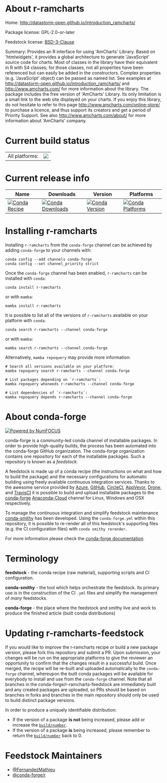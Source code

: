 About r-ramcharts
=================

Home: http://datastorm-open.github.io/introduction_ramcharts/

Package license: GPL-2.0-or-later

Feedstock license: [BSD-3-Clause](https://github.com/conda-forge/r-ramcharts-feedstock/blob/main/LICENSE.txt)

Summary: Provides an R interface for using 'AmCharts' Library. Based on 'htmlwidgets', it provides a global architecture to generate 'JavaScript' source code for charts. Most of classes in the library have their equivalent in R with S4 classes; for those classes, not all properties have been referenced but can easily be added in the constructors. Complex properties (e.g. 'JavaScript' object) can be passed as named list. See examples at <http://datastorm-open.github.io/introduction_ramcharts/> and <http://www.amcharts.com/> for more information about the library. The package includes the free version of 'AmCharts' Library. Its only limitation is a small link to the web site displayed on your charts. If you enjoy this library, do not hesitate to refer to this page <http://www.amcharts.com/online-store/> to purchase a licence, and thus support its creators and get a period of Priority Support. See also <http://www.amcharts.com/about/> for more information about 'AmCharts' company.

Current build status
====================


<table><tr><td>All platforms:</td>
    <td>
      <a href="https://dev.azure.com/conda-forge/feedstock-builds/_build/latest?definitionId=11153&branchName=main">
        <img src="https://dev.azure.com/conda-forge/feedstock-builds/_apis/build/status/r-ramcharts-feedstock?branchName=main">
      </a>
    </td>
  </tr>
</table>

Current release info
====================

| Name | Downloads | Version | Platforms |
| --- | --- | --- | --- |
| [![Conda Recipe](https://img.shields.io/badge/recipe-r--ramcharts-green.svg)](https://anaconda.org/conda-forge/r-ramcharts) | [![Conda Downloads](https://img.shields.io/conda/dn/conda-forge/r-ramcharts.svg)](https://anaconda.org/conda-forge/r-ramcharts) | [![Conda Version](https://img.shields.io/conda/vn/conda-forge/r-ramcharts.svg)](https://anaconda.org/conda-forge/r-ramcharts) | [![Conda Platforms](https://img.shields.io/conda/pn/conda-forge/r-ramcharts.svg)](https://anaconda.org/conda-forge/r-ramcharts) |

Installing r-ramcharts
======================

Installing `r-ramcharts` from the `conda-forge` channel can be achieved by adding `conda-forge` to your channels with:

```
conda config --add channels conda-forge
conda config --set channel_priority strict
```

Once the `conda-forge` channel has been enabled, `r-ramcharts` can be installed with `conda`:

```
conda install r-ramcharts
```

or with `mamba`:

```
mamba install r-ramcharts
```

It is possible to list all of the versions of `r-ramcharts` available on your platform with `conda`:

```
conda search r-ramcharts --channel conda-forge
```

or with `mamba`:

```
mamba search r-ramcharts --channel conda-forge
```

Alternatively, `mamba repoquery` may provide more information:

```
# Search all versions available on your platform:
mamba repoquery search r-ramcharts --channel conda-forge

# List packages depending on `r-ramcharts`:
mamba repoquery whoneeds r-ramcharts --channel conda-forge

# List dependencies of `r-ramcharts`:
mamba repoquery depends r-ramcharts --channel conda-forge
```


About conda-forge
=================

[![Powered by
NumFOCUS](https://img.shields.io/badge/powered%20by-NumFOCUS-orange.svg?style=flat&colorA=E1523D&colorB=007D8A)](https://numfocus.org)

conda-forge is a community-led conda channel of installable packages.
In order to provide high-quality builds, the process has been automated into the
conda-forge GitHub organization. The conda-forge organization contains one repository
for each of the installable packages. Such a repository is known as a *feedstock*.

A feedstock is made up of a conda recipe (the instructions on what and how to build
the package) and the necessary configurations for automatic building using freely
available continuous integration services. Thanks to the awesome service provided by
[Azure](https://azure.microsoft.com/en-us/services/devops/), [GitHub](https://github.com/),
[CircleCI](https://circleci.com/), [AppVeyor](https://www.appveyor.com/),
[Drone](https://cloud.drone.io/welcome), and [TravisCI](https://travis-ci.com/)
it is possible to build and upload installable packages to the
[conda-forge](https://anaconda.org/conda-forge) [Anaconda-Cloud](https://anaconda.org/)
channel for Linux, Windows and OSX respectively.

To manage the continuous integration and simplify feedstock maintenance
[conda-smithy](https://github.com/conda-forge/conda-smithy) has been developed.
Using the ``conda-forge.yml`` within this repository, it is possible to re-render all of
this feedstock's supporting files (e.g. the CI configuration files) with ``conda smithy rerender``.

For more information please check the [conda-forge documentation](https://conda-forge.org/docs/).

Terminology
===========

**feedstock** - the conda recipe (raw material), supporting scripts and CI configuration.

**conda-smithy** - the tool which helps orchestrate the feedstock.
                   Its primary use is in the construction of the CI ``.yml`` files
                   and simplify the management of *many* feedstocks.

**conda-forge** - the place where the feedstock and smithy live and work to
                  produce the finished article (built conda distributions)


Updating r-ramcharts-feedstock
==============================

If you would like to improve the r-ramcharts recipe or build a new
package version, please fork this repository and submit a PR. Upon submission,
your changes will be run on the appropriate platforms to give the reviewer an
opportunity to confirm that the changes result in a successful build. Once
merged, the recipe will be re-built and uploaded automatically to the
`conda-forge` channel, whereupon the built conda packages will be available for
everybody to install and use from the `conda-forge` channel.
Note that all branches in the conda-forge/r-ramcharts-feedstock are
immediately built and any created packages are uploaded, so PRs should be based
on branches in forks and branches in the main repository should only be used to
build distinct package versions.

In order to produce a uniquely identifiable distribution:
 * If the version of a package **is not** being increased, please add or increase
   the [``build/number``](https://docs.conda.io/projects/conda-build/en/latest/resources/define-metadata.html#build-number-and-string).
 * If the version of a package **is** being increased, please remember to return
   the [``build/number``](https://docs.conda.io/projects/conda-build/en/latest/resources/define-metadata.html#build-number-and-string)
   back to 0.

Feedstock Maintainers
=====================

* [@FernandezMathieu](https://github.com/FernandezMathieu/)
* [@conda-forge/r](https://github.com/conda-forge/r/)

